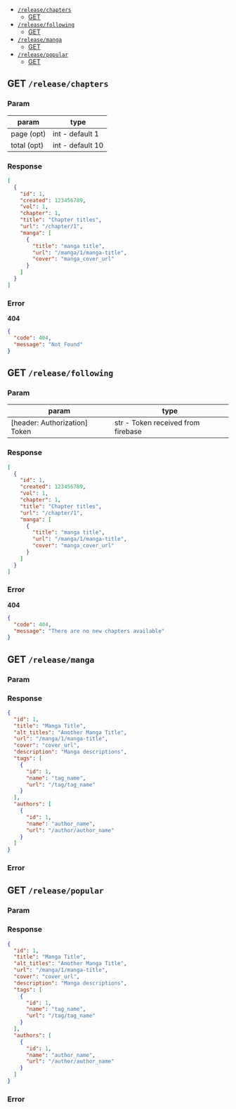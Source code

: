 - [`/release/chapters`](#releasechapters)
  + [GET](#GET-releasechapters)
- [`/release/following`](#releasefollowing)
  + [GET](#GET-releasefollowing)
- [`/release/manga`](#releasemanga)
  + [GET](#GET-releasemanga)
- [`/release/popular`](#releasepopular)
  + [GET](#GET-releasepopular)

## GET `/release/chapters`

### Param
param | type
--- | ---
page (opt) | int - default 1
total (opt) | int - default 10

### Response
```json
[
  {
    "id": 1,
    "created": 123456789,
    "vol": 1,
    "chapter": 1,
    "title": "Chapter titles",
    "url": "/chapter/1",
    "manga": [
      {
        "title": "manga title",
        "url": "/manga/1/manga-title",
        "cover": "manga_cover_url"
      }
    ]
  }
]
```

### Error
**404**
```json
{
  "code": 404,
  "message": "Not Found"
}
```

## GET `/release/following`

### Param
param | type
--- | ---
[header: Authorization] Token | str - Token received from firebase

### Response
```json
[
  {
    "id": 1,
    "created": 123456789,
    "vol": 1,
    "chapter": 1,
    "title": "Chapter titles",
    "url": "/chapter/1",
    "manga": [
      {
        "title": "manga title",
        "url": "/manga/1/manga-title",
        "cover": "manga_cover_url"
      }
    ]
  }
]
```

### Error
**404**
```json
{
  "code": 404,
  "message": "There are no new chapters available"
}
```

## GET `/release/manga`

### Param


### Response
```json
{
  "id": 1,
  "title": "Manga Title",
  "alt_titles": "Another Manga Title",
  "url": "/manga/1/manga-title",
  "cover": "cover_url",
  "description": "Manga descriptions",
  "tags": [
    {
      "id": 1,
      "name": "tag_name",
      "url": "/tag/tag_name"
    }
  ],
  "authors": [
    {
      "id": 1,
      "name": "author_name",
      "url": "/author/author_name"
    }
  ]
}
```

### Error


## GET `/release/popular`

### Param


### Response
```json
{
  "id": 1,
  "title": "Manga Title",
  "alt_titles": "Another Manga Title",
  "url": "/manga/1/manga-title",
  "cover": "cover_url",
  "description": "Manga descriptions",
  "tags": [
    {
      "id": 1,
      "name": "tag_name",
      "url": "/tag/tag_name"
    }
  ],
  "authors": [
    {
      "id": 1,
      "name": "author_name",
      "url": "/author/author_name"
    }
  ]
}
```

### Error


